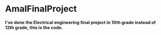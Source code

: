 # AmalFinalProject
#### I've done the Electrical engineering final project in 10th grade instead of 12th grade, this is the code.
